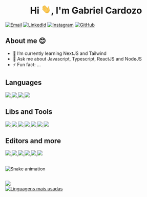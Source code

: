 <h1 align="center">
  Hi <img src="https://github.com/ABSphreak/ABSphreak/blob/master/gifs/Hi.gif" width="30">, I'm Gabriel Cardozo
</h1>

[![Email](https://img.shields.io/badge/gabriel.scardozo7@gmail.com-D14836?style=for-the-badge&logo=gmail&logoColor=white)](mailto:gabriel.scardozo7@gmail.com)
[![LinkedId](https://img.shields.io/badge/Gabriel-0072b1?style=for-the-badge&logo=linkedin&logoColor=white)](https://www.linkedin.com/in/gabrielsilvacardozo/)
[![Instagram](https://img.shields.io/badge/Gabriel.cardozo7-E4405F?style=for-the-badge&logo=instagram&logoColor=white)](https://www.instagram.com/gabriel.cardozo7/)
[![GitHub](https://img.shields.io/badge/GabrielCardoz0-100000?style=for-the-badge&logo=github&logoColor=white)](https://github.com/GabrielCardoz0)

## About me 😊

- 🌱 I’m currently learning NextJS and Tailwind
- 💬 Ask me about Javascript, Typescript, ReactJS and NodeJS
- ⚡ Fun fact: ...

## Languages

  <div>
    <div>
      <a href="https://developer.mozilla.org/pt-BR/docs/Web/HTML/" target="blank">
        <img src="https://img.shields.io/badge/-HTML-orange?style=for-the-badge&color=d84a2e" /> 
      </a>
      <a href="https://developer.mozilla.org/pt-BR/docs/Web/CSS" target="blank">
        <img src="https://img.shields.io/badge/-CSS-blue?style=for-the-badge&color=3173d9" /> 
      </a>
      <a href="https://developer.mozilla.org/pt-BR/docs/Web/JavaScript/" target="blank">
        <img src="https://img.shields.io/badge/-JavaScript-yellow?style=for-the-badge&color=e9d54c" /> 
      </a>
      <a href="https://www.typescriptlang.org/" target="blank">
        <img src="https://img.shields.io/badge/-Typescript-blue?style=for-the-badge&color=3173d9" /> 
      </a>
    </div>
  </div>
  
  ## Libs and Tools
  
<div>
  <a href="http://pt-br.reactjs.org/" target="blank">
    <img src="https://img.shields.io/badge/-React-blue?style=for-the-badge&color=5ed2f2" /> 
  </a>
  <a href="https://nodejs.org/en/" target="blank">
    <img src="https://img.shields.io/badge/-NodeJS-blue?style=for-the-badge&color=83ce3f" /> 
  </a>
  <a href="https://www.typescriptlang.org/" target="blank">
    <img src="https://img.shields.io/badge/-Typescript-blue?style=for-the-badge&color=007acc" /> 
  </a>
  <a href="https://expressjs.com/" target="blank">
    <img src="https://img.shields.io/badge/-express-blue?style=for-the-badge&color=fff" /> 
  </a>
  <a href="https://eslint.org/" target="blank">
    <img src="https://img.shields.io/badge/-Eslint-blue?style=for-the-badge&color=4c63ba" /> 
  </a>
  <a href="https://www.mongodb.com/home" target="blank">
    <img src="https://img.shields.io/badge/-mongodb-blue?style=for-the-badge&color=439934" /> 
  </a>
  <a href="https://www.postgresql.org/" target="blank">
    <img src="https://img.shields.io/badge/-postgresql-blue?style=for-the-badge&color=336791" /> 
  </a>
</div>

## Editors and more

<div>
  <a href="https://code.visualstudio.com/" target="blank">
    <img src="https://img.shields.io/badge/-vscode-blue?style=for-the-badge&color=0176c6" /> 
  </a>
  <a href="https://git-scm.com/" target="blank">
    <img src="https://img.shields.io/badge/-git-blue?style=for-the-badge&color=f35034" /> 
  </a>
  <a href="https://www.figma.com/" target="blank">
      <img src="https://img.shields.io/badge/-figma-blue?style=for-the-badge&color=e864a1" /> 
  </a>
  <a href="https://www.mysql.com/" target="blank">
    <img src="https://img.shields.io/badge/-mysql-blue?style=for-the-badge&color=00618a" /> 
  </a>
  <a href="https://kernel.org/" target="blank">
    <img src="https://img.shields.io/badge/-linux-blue?style=for-the-badge&color=fed24e" /> 
  </a>
  <a href="https://www.canva.com/" target="blank">
    <img src="https://img.shields.io/badge/-canva-blue?style=for-the-badge&color=0176c6" /> 
  </a>
</div>

##

![Snake animation]()

##

<img align = "left" width="450" src = "https://github-readme-stats.vercel.app/api?username=GabrielCardoz0&show_icons=true&theme=dark&locale=pt-br&custom_title=Estatísticas%20do%20GitHub"/>

[![Linguagens mais usadas](https://github-readme-stats.vercel.app/api/top-langs/?username=GabrielCardoz0&layout=compact&theme=dark#gh-dark-mode-only&locale=pt-br)](https://github.com/GabrielCardoz0/github-readme-stats)
